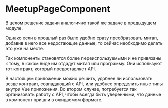 # MeetupPageComponent

В целом решение задачи аналогично такой же задаче в предыдущем модуле.

Однако если в прошлый раз было удобно сразу преобразовать митап, добавив в него все недостающие данные, то сейчас необходимо делать это уже на месте. 

Так компоненты становятся более переиспользуемыми и не привязаны к тому, в каком виде им отдадут митап или программу. Они используют тот контракт, который предоставляет API.

В настоящем приложении можно решить, удобнее ли использовать везде контракт, совпадающий с API, или удобнее определить иные типы внутри Vue приложения. Во втором случае, потребуется так организовать работу с API, чтобы всегда быть уверенными, что данные в компонент пришли в ожидаемом формате.
